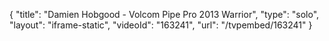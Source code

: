 {
    "title": "Damien Hobgood - Volcom Pipe Pro 2013 Warrior",
    "type": "solo",
    "layout": "iframe-static",
    "videoId": "163241",
    "url": "\/tvpembed\/163241"
}